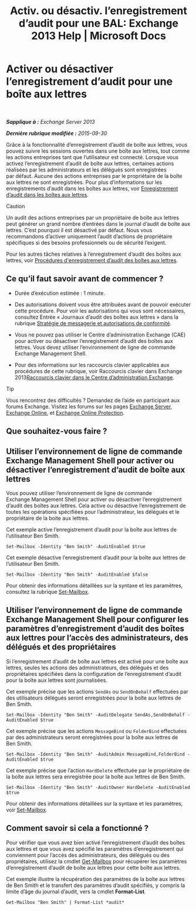 ﻿---
title: 'Activ. ou désactiv. l’enregistrement d’audit pour une BAL: Exchange 2013 Help | Microsoft Docs'
TOCTitle: Activer ou désactiver l’enregistrement d’audit pour une boîte aux lettres
ms:assetid: c4bbfd52-6196-49c7-8c31-777fbbee11f2
ms:mtpsurl: https://technet.microsoft.com/fr-fr/library/Ff461937(v=EXCHG.150)
ms:contentKeyID: 50479126
ms.date: 04/24/2018
mtps_version: v=EXCHG.150
ms.translationtype: HT
---

# Activer ou désactiver l’enregistrement d’audit pour une boîte aux lettres

 

_**Sapplique à :** Exchange Server 2013_

_**Dernière rubrique modifiée :** 2015-09-30_

Grâce à la fonctionnalité d’enregistrement d’audit de boîte aux lettres, vous pouvez suivre les sessions ouvertes dans une boîte aux lettres, tout comme les actions entreprises tant que l’utilisateur est connecté. Lorsque vous activez l’enregistrement d’audit de boîte aux lettres, certaines actions réalisées par les administrateurs et les délégués sont enregistrées par défaut. Aucune des actions entreprises par le propriétaire de la boîte aux lettres ne sont enregistrées. Pour plus d’informations sur les enregistrements d’audit dans les boîtes aux lettres, voir [Enregistrement d’audit dans les boîtes aux lettres](mailbox-audit-logging-exchange-2013-help.md).

> [!CAUTION]
> Un audit des actions entreprises par un propriétaire de boîte aux lettres peut générer un grand nombre d’entrées dans le journal d’audit de boîte aux lettres. C’est pourquoi il est désactivé par défaut. Nous vous recommandons d’activer uniquement l’audit d’actions de propriétaire spécifiques si des besoins professionnels ou de sécurité l’exigent.


Pour les autres tâches relatives à l’enregistrement d’audit des boîtes aux lettres, voir [Procédures d'enregistrement d’audit des boîtes aux lettres](mailbox-audit-logging-procedures-exchange-2013-help.md).

## Ce qu’il faut savoir avant de commencer ?

  - Durée d’exécution estimée : 1 minute.

  - Des autorisations doivent vous être attribuées avant de pouvoir exécuter cette procédure. Pour voir les autorisations qui vous sont nécessaires, consultez Entrée « Journaux d’audit des boîtes aux lettres » dans la rubrique [Stratégie de messagerie et autorisations de conformité](messaging-policy-and-compliance-permissions-exchange-2013-help.md).

  - Vous ne pouvez pas utiliser le Centre d’administration Exchange (CAE) pour activer ou désactiver l’enregistrement d’audit des boîtes aux lettres. Vous devez utiliser l’environnement de ligne de commande Exchange Management Shell.

  - Pour des informations sur les raccourcis clavier applicables aux procédures de cette rubrique, voir Raccourcis clavier dans Exchange 2013[Raccourcis clavier dans le Centre d’administration Exchange](keyboard-shortcuts-in-the-exchange-admin-center-exchange-online-protection-help.md).

> [!TIP]
> Vous rencontrez des difficultés ? Demandez de l’aide en participant aux forums Exchange. Visitez les forums sur les pages <a href="https://go.microsoft.com/fwlink/p/?linkid=60612">Exchange Server</a>, <a href="https://go.microsoft.com/fwlink/p/?linkid=267542">Exchange Online</a>, et <a href="https://go.microsoft.com/fwlink/p/?linkid=285351">Exchange Online Protection</a>.


## Que souhaitez-vous faire ?

## Utiliser l’environnement de ligne de commande Exchange Management Shell pour activer ou désactiver l’enregistrement d’audit de boîte aux lettres

Vous pouvez utiliser l’environnement de ligne de commande Exchange Management Shell pour activer ou désactiver l’enregistrement d’audit des boîtes aux lettres. Cela active ou désactive l’enregistrement de toutes les opérations spécifiées pour l’administrateur, les délégués et le propriétaire de la boite aux lettres.

Cet exemple active l’enregistrement d’audit pour la boîte aux lettres de l’utilisateur Ben Smith.

    Set-Mailbox -Identity "Ben Smith" -AuditEnabled $true

Cet exemple désactive l’enregistrement d’audit pour la boîte aux lettres de l’utilisateur Ben Smith.

    Set-Mailbox -Identity "Ben Smith" -AuditEnabled $false

Pour obtenir des informations détaillées sur la syntaxe et les paramètres, consultez la rubrique [Set-Mailbox](https://technet.microsoft.com/fr-fr/library/bb123981\(v=exchg.150\)).

## Utiliser l’environnement de ligne de commande Exchange Management Shell pour configurer les paramètres d’enregistrement d’audit des boîtes aux lettres pour l’accès des administrateurs, des délégués et des propriétaires

Si l’enregistrement d’audit de boîte aux lettres est activé pour une boîte aux lettres, seules les actions des administrateurs, des délégués et des propriétaires spécifiées dans la configuration de l’enregistrement d’audit pour la boîte aux lettres sont journalisées.

Cet exemple précise que les actions `SendAs` ou `SendOnBehalf` effectuées par des utilisateurs délégués seront enregistrées pour la boîte aux lettres de Ben Smith.

    Set-Mailbox -Identity "Ben Smith" -AuditDelegate SendAs,SendOnBehalf -AuditEnabled $true

Cet exemple précise que les actions `MessageBind` ou `FolderBind` effectuées par des administrateurs seront enregistrées pour la boîte aux lettres de Ben Smith.

    Set-Mailbox -Identity "Ben Smith" -AuditAdmin MessageBind,FolderBind -AuditEnabled $true

Cet exemple précise que l’action `HardDelete` effectuée par le propriétaire de la boîte aux lettres sera enregistrée pour la boîte aux lettres de Ben Smith.

    Set-Mailbox -Identity "Ben Smith" -AuditOwner HardDelete -AuditEnabled $true

Pour obtenir des informations détaillées sur la syntaxe et les paramètres, voir [Set-Mailbox](https://technet.microsoft.com/fr-fr/library/bb123981\(v=exchg.150\)).

## Comment savoir si cela a fonctionné ?

Pour vérifier que vous avez bien activé l’enregistrement d’audit des boîtes aux lettres et que vous avez spécifié les paramètres d’enregistrement qui conviennent pour l’accès des administrateurs, des délégués ou des propriétaires, utilisez la cmdlet [Get-Mailbox](https://technet.microsoft.com/fr-fr/library/bb123685\(v=exchg.150\)) pour récupérer les paramètres d’enregistrement d’audit de boîte aux lettres pour cette boîte aux lettres.

Cet exemple illustre la récupération des paramètres de la boîte aux lettres de Ben Smith et le transfert des paramètres d’audit spécifiés, y compris la limite d’âge du journal d’audit, vers la cmdlet **Format-List**.

    Get-Mailbox "Ben Smith" | Format-List *audit*

